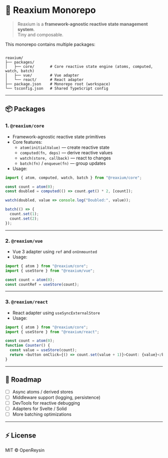 # 🧠 Reaxium Monorepo

> Reaxium is a **framework-agnostic reactive state management system**.  
> Tiny and composable.

This monorepo contains multiple packages:

```

reaxium/
├── packages/
│   ├── core/       # Core reactive state engine (atoms, computed, watch, batch)
│   ├── vue/        # Vue adapter
│   └── react/      # React adapter
├── package.json    # Monorepo root (workspace)
└── tsconfig.json   # Shared TypeScript config

````

---

## 📦 Packages

### 1. `@reaxium/core`

- Framework-agnostic reactive state primitives
- Core features:
  - `atom(initialValue)` — create reactive state
  - `computed(fn, deps)` — derive reactive values
  - `watch(store, callback)` — react to changes
  - `batch(fn)` / `enqueue(fn)` — group updates
- Usage:

```ts
import { atom, computed, watch, batch } from "@reaxium/core";

const count = atom(0);
const doubled = computed(() => count.get() * 2, [count]);

watch(doubled, value => console.log("Doubled:", value));

batch(() => {
  count.set(1);
  count.set(2);
});
````

---

### 2. `@reaxium/vue`

* Vue 3 adapter using `ref` and `onUnmounted`
* Usage:

```ts
import { atom } from "@reaxium/core";
import { useStore } from "@reaxium/vue";

const count = atom(0);
const countRef = useStore(count);
```

---

### 3. `@reaxium/react`

* React adapter using `useSyncExternalStore`
* Usage:

```ts
import { atom } from "@reaxium/core";
import { useStore } from "@reaxium/react";

const count = atom(0);
function Counter() {
  const value = useStore(count);
  return <button onClick={() => count.set(value + 1)}>Count: {value}</button>;
}
```

---

## 🔮 Roadmap

* [ ] Async atoms / derived stores
* [ ] Middleware support (logging, persistence)
* [ ] DevTools for reactive debugging
* [ ] Adapters for Svelte / Solid
* [ ] More batching optimizations

---

## ⚡ License

MIT © OpenReysin
